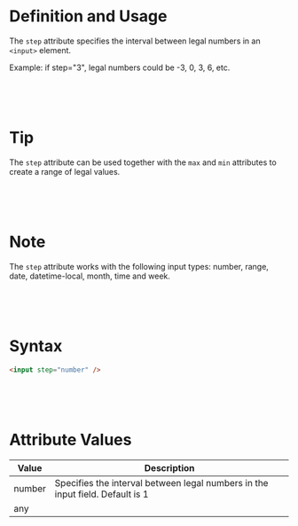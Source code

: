 # Definition and Usage

The `step` attribute specifies the interval between legal numbers in an `<input>` element.

Example: if step="3", legal numbers could be -3, 0, 3, 6, etc.

&nbsp;

&nbsp;

# Tip

The `step` attribute can be used together with the `max` and `min` attributes to create a range of legal values.

&nbsp;

&nbsp;

# Note

The `step` attribute works with the following input types: number, range, date, datetime-local, month, time and week.

&nbsp;

&nbsp;

# Syntax

```html
<input step="number" />
```

&nbsp;

&nbsp;

# Attribute Values

| Value  | Description                                                                   |
| ------ | ----------------------------------------------------------------------------- |
| number | Specifies the interval between legal numbers in the input field. Default is 1 |
| any    |
